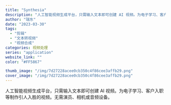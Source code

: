```yaml
---
title: "Synthesia"
description: "人工智能视频生成平台，只需输入文本即可创建 AI 视频。为电子学习、客户入职等制作引人入胜的视频。无需演员、相机或音频设"
author: "瑞东"
date: "2023-03-30"
tags:
  - "剪辑"
  - "文本转视频"
  - "视频合成"
categories: 视频处理
series: "application"
website_link: ""
color: "#FF5867"

thumb_image: "/img/7d27228acee0cb350c4f86cee3affb29.png"
cover_image: "/img/7d27228acee0cb350c4f86cee3affb29.png"
---
```


人工智能视频生成平台，只需输入文本即可创建 AI 视频。为电子学习、客户入职等制作引人入胜的视频。无需演员、相机或音频设备。